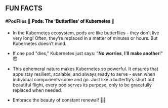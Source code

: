 ## FUN FACTS

#### #PodFlies 🦋 𝐏𝐨𝐝𝐬: 𝐓𝐡𝐞 ‘𝐁𝐮𝐭𝐭𝐞𝐫𝐟𝐥𝐢𝐞𝐬’ 𝐨𝐟 𝐊𝐮𝐛𝐞𝐫𝐧𝐞𝐭𝐞𝐬 🦋

- In the Kubernetes ecosystem, pods are like butterflies - they don’t live very long! Often, they’re replaced in a matter of minutes or hours. But Kubernetes doesn’t mind.

- If one pod "dies," Kubernetes just says:
"𝐍𝐨 𝐰𝐨𝐫𝐫𝐢𝐞𝐬, 𝐈’𝐥𝐥 𝐦𝐚𝐤𝐞 𝐚𝐧𝐨𝐭𝐡𝐞𝐫!" 😇

- This ephemeral nature makes Kubernetes so powerful. It ensures that apps stay resilient, scalable, and always ready to serve - even when individual components come and go. Just like a butterfly’s short but beautiful flight, every pod serves its purpose, only to be gracefully replaced when needed.

- Embrace the beauty of constant renewal! 🌱✨